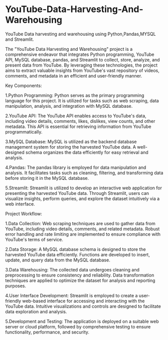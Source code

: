 # YouTube-Data-Harvesting-And-Warehousing
YouTube Data harvesting and warehousing using Python,Pandas,MYSQL and Streamlit.

The "YouTube Data Harvesting and Warehousing" project is a comprehensive endeavor that integrates Python programming, YouTube API, MySQL database, pandas, and Streamlit to collect, store, analyze, and present data from YouTube. By leveraging these technologies, the project aims to extract valuable insights from YouTube's vast repository of videos, comments, and metadata in an efficient and user-friendly manner.

Key Components:

1.Python Programming: Python serves as the primary programming language for this project. It is utilized for tasks such as web scraping, data manipulation, analysis, and integration with MySQL database.

2.YouTube API: The YouTube API enables access to YouTube's data, including video details, comments, likes, dislikes, view counts, and other metadata. This API is essential for retrieving information from YouTube programmatically.

3.MySQL Database: MySQL is utilized as the backend database management system for storing the harvested YouTube data. A well-designed schema organizes the data efficiently for easy retrieval and analysis.

4.Pandas: The pandas library is employed for data manipulation and analysis. It facilitates tasks such as cleaning, filtering, and transforming data before storing it in the MySQL database.

5.Streamlit: Streamlit is utilized to develop an interactive web application for presenting the harvested YouTube data. Through Streamlit, users can visualize insights, perform queries, and explore the dataset intuitively via a web interface.

Project Workflow:

1.Data Collection: Web scraping techniques are used to gather data from YouTube, including video details, comments, and related metadata. Robust error handling and rate limiting are implemented to ensure compliance with YouTube's terms of service.

2.Data Storage: A MySQL database schema is designed to store the harvested YouTube data efficiently. Functions are developed to insert, update, and query data from the MySQL database.

3.Data Warehousing: The collected data undergoes cleaning and preprocessing to ensure consistency and reliability. Data transformation techniques are applied to optimize the dataset for analysis and reporting purposes.

4.User Interface Development: Streamlit is employed to create a user-friendly web-based interface for accessing and interacting with the YouTube data. Intuitive visualizations and controls are designed to facilitate data exploration and analysis.

5.Development and Testing: The application is deployed on a suitable web server or cloud platform, followed by comprehensive testing to ensure functionality, performance, and security.

